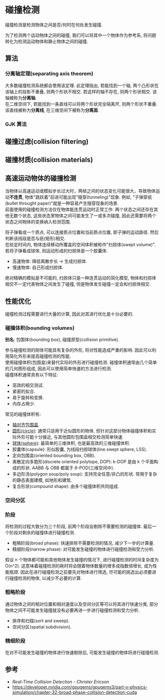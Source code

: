 # 碰撞检测

碰撞检测是检测物体之间是否/何时在何处发生碰撞.  

为了检测两个运动物体之间的碰撞, 我们可以将其中一个物体作为参考系, 将问题转化为检测运动物体和静止物体之间的碰撞.  

## 算法

### 分离轴定理(separating axis theorem)

大多数碰撞检测系统都会使用该定理. 此定理指出, 若能找到一个轴, 两个凸形状在该轴上的投影不重叠, 则两个形状不相交. 若这样的轴不存在, 则两个形状相交. 该轴被称为**分离轴**.  
在二维空间下, 若能找到一条直线可以将两个形状完全隔离开, 则两个形状不重叠. 该直线被称为**分离线**, 在三维空间下被称为**分离面**.  

### GJK 算法

## 碰撞过虑(collision filtering)

## 碰撞材质(collision materials)

## 高速运动物体的碰撞检测

当物体以高速运动或模拟步长过大时，两帧之间的状态变化可能很大，导致物体运动**不连贯**, 物体"跳跃着"前进可能出现"隧穿(tunneling)"现象. 例如, "子弹穿纸(bullet throught paper)"就是一种容易产生隧穿现象的场景.  
前面使用的碰撞检测方法仅在物体能连贯运动时正常工作. 两个状态之间还存在其他无数个状态, 这些状态里物体之间可能发生了一或多次碰撞, 因此还需要将两个状态之间物体的变换纳入检测范围.  

将子弹看成一个质点, 可以连接质点位置和当前质点位置, 即子弹的运动路径. 然后判断该线段是否与纸(矩形)相交.  
在给定时间内, 物体连续移动所覆盖的空间体积被称作"扫掠体(swept volume)". 若将子弹看成球体, 则运动形成的扫掠体是一个胶囊体.  

- 高速物体: 降低离散步长 -> 生成扫掠体.
- 慢速物体: 自己形成扫掠体.

绝对精确的模拟是不可能的, 扫掠体只是一种连贯运动的简化模型, 物体和扫掠体相交不一定代表物体之间发生了碰撞, 但是物体发生碰撞一定会和扫掠体相交.  

## 性能优化

碰撞检测过程需要进行大量的计算, 因此对其进行优化是十分必要的.  

### 碰撞体积(bounding volumes)

**别名**: 包围体(bounding box), 碰撞原型(collision primitive).  

参与碰撞检测的刚体可能具有复杂的外形, 将对性能造成严重的影响. 因此可以利用简化外形来提高碰撞检测的性能.  
使用碰撞体积(包围盒)来替代实际的外形进行碰撞检测. 碰撞体积通常由几个简单的几何图形组成, 因此可以使用简单快速的方法进行检测.  
碰撞体积通常具有以下特征:  

- 高效的相交测试.
- 紧密的拟合.
- 易于旋转和变换.
- 内存占用少.

常见的碰撞体积有:  

- [轴对齐包围盒](轴对齐包围盒.md).
- [圆形(circle)](圆形与球体.md): 通常只适用于近似圆形的物体, 但针对这部分物体碰撞体积和实际外形可能十分接近, 与其他圆形包围盒相交检测简单快速.
- [球体(sphere)](圆形与球体.md): 最简单的三维体积, 也是最高效的三维碰撞体积.
- 胶囊体(capsule): 形似胶囊, 为线段扫掠球体(line swept sphere, LSS).
- 定向包围盒(oriented bounding box, OBB).
- 离散定向多胞形(discrete oriented polytope, DOP): k-DOP 是由 k 个平面构成的形状. AABB 与 OBB 都属于 6-POD(三维空间中).
- 多边形汤(polygon soup/poly soup): 支持完全任意/非凸的形状. 常用于复杂的静态表面建模, 如地形和建筑.
- 复合形状(compound shape): 由多个碰撞体积共同组成.

### 空间分区

### 阶段

将检测的过程大致分为三个阶段, 前两个阶段会剔除不需要检测的碰撞体. 最后一个阶段对剩余的碰撞体进行碰撞检测.  

- 粗略阶段(broad phase): 快速排除不需要检测的情况, 减少下一步的计算量.
- 精细阶段(narrow phase): 对可能发生碰撞的物体进行碰撞检测和受力分析.

假设 n 个物体都可能和其他物体发生碰撞的情况下, 进行碰撞检测的时间复杂度为 O(n^2). 这意味着碰撞检测的耗时将会随着物体数量的增多成指数倍增长, 成为性能瓶颈. 因此在进行碰撞检测之前要先对物体进行筛选, 尽可能的挑选出必须要进行碰撞检测的物体, 以减少不必要的计算.  

### 粗略阶段

通过物体之间的相对位置和相对速度以及空间分区等可以将其进行快速分类, 部分物体之间不可能发生碰撞就没有必要再进一步进行碰撞检测和受力分析.  

- 排序和扫描(sort and sweep).
- 空间分区(spatial subdivision).

### 精细阶段

在对不可能发生碰撞的物体进行快速剔除后, 可能发生碰撞的物体将进行碰撞检测.  

## 参考

- *Real-Time Collision Detection - Christer Ericson*
- <https://developer.nvidia.com/gpugems/gpugems3/part-v-physics-simulation/chapter-32-broad-phase-collision-detection-cuda>
